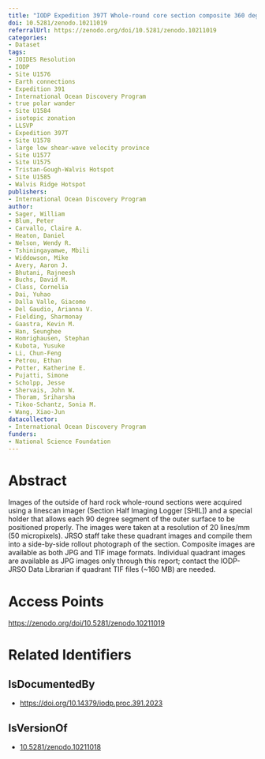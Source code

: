 ```yaml
---
title: "IODP Expedition 397T Whole-round core section composite 360 degree images"
doi: 10.5281/zenodo.10211019
referralUrl: https://zenodo.org/doi/10.5281/zenodo.10211019
categories:
- Dataset
tags:
- JOIDES Resolution
- IODP
- Site U1576
- Earth connections
- Expedition 391
- International Ocean Discovery Program
- true polar wander
- Site U1584
- isotopic zonation
- LLSVP
- Expedition 397T
- Site U1578
- large low shear-wave velocity province
- Site U1577
- Site U1575
- Tristan-Gough-Walvis Hotspot
- Site U1585
- Walvis Ridge Hotspot
publishers:
- International Ocean Discovery Program
author:
- Sager, William
- Blum, Peter
- Carvallo, Claire A.
- Heaton, Daniel
- Nelson, Wendy R.
- Tshiningayamwe, Mbili
- Widdowson, Mike
- Avery, Aaron J.
- Bhutani, Rajneesh
- Buchs, David M.
- Class, Cornelia
- Dai, Yuhao
- Dalla Valle, Giacomo
- Del Gaudio, Arianna V.
- Fielding, Sharmonay
- Gaastra, Kevin M.
- Han, Seunghee
- Homrighausen, Stephan
- Kubota, Yusuke
- Li, Chun-Feng
- Petrou, Ethan
- Potter, Katherine E.
- Pujatti, Simone
- Scholpp, Jesse
- Shervais, John W.
- Thoram, Sriharsha
- Tikoo-Schantz, Sonia M.
- Wang, Xiao-Jun
datacollector:
- International Ocean Discovery Program
funders:
- National Science Foundation
---
```


# Abstract
Images of the outside of hard rock whole-round sections were acquired using a linescan imager (Section Half Imaging Logger [SHIL]) and a special holder that allows each 90 degree segment of the outer surface to be positioned properly. The images were taken at a resolution of 20 lines/mm (50 micropixels). JRSO staff take these quadrant images and compile them into a side-by-side rollout photograph of the section. Composite images are available as both JPG and TIF image formats. Individual quadrant images are available as JPG images only through this report; contact the IODP-JRSO Data Librarian if quadrant TIF files (~160 MB) are needed.

# Access Points
https://zenodo.org/doi/10.5281/zenodo.10211019

# Related Identifiers
## IsDocumentedBy
- https://doi.org/10.14379/iodp.proc.391.2023
## IsVersionOf
- [10.5281/zenodo.10211018](../../10.5281/zenodo.10211018/)